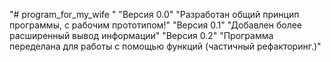 "# program_for_my_wife "
"Версия 0.0"
"Разработан общий принцип программы, с рабочим прототипом!"
"Версия 0.1"
"Добавлен более расширенный вывод информации"
"Версия 0.2"
"Программа переделана для работы с помощью функций (частичный рефакторинг.)"
